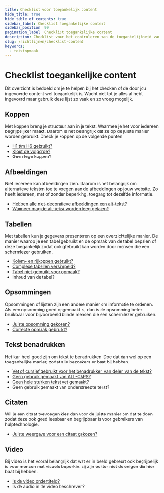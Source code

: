 ```yaml
---
title: Checklist voor toegankelijk content
hide_title: true
hide_table_of_contents: true
sidebar_label: Checklist toegankelijke content
sidebar_position: 99
pagination_label: Checklist toegankelijke content
description: Checklist voor het controleren van de toegankelijkheid van content.
slug: /richtlijnen/checklist-content
keywords:
  - tekstopmaak
---
```


# Checklist toegankelijke content

Dit overzicht is bedoeld om je te helpen bij het checken of de door jou ingevoerde content wel toegankelijk is. Wacht niet tot je alles al hebt ingevoerd maar gebruik deze lijst zo vaak en zo vroeg mogelijk.

## Koppen

Met koppen breng je structuur aan in je tekst. Waarmee je het voor iedereen begrijpelijker maakt. Daarom is het belangrijk dat ze op de juiste manier worden gebruikt. Check je koppen op de volgende punten:

- [H1 t/m H6 gebruikt?](/richtlijnen/content/tekstopmaak/koppen/#opmaak-van-koppen)
- [Klopt de volgorde?](http://localhost:3000/richtlijnen/content/tekstopmaak/koppen#kopniveaus)
- Geen lege koppen?

## Afbeeldingen

Niet iedereen kan afbeeldingen zien. Daarom is het belangrijk om alternatieve teksten toe te voegen aan de afbeeldingen op jouw website. Zo heeft iedereen, met of zonder beperking, toegang tot dezelfde informatie.

- [Hebben alle niet-decoratieve afbeeldingen een alt-tekst?](richtlijnen/content/afbeeldingen/algemene-richtlijnen)
- [Wanneer mag de alt-tekst worden leeg gelaten?](/richtlijnen/content/afbeeldingen/decoratieve-afbeeldingen)

## Tabellen

Met tabellen kun je gegevens presenteren op een overzichtelijke manier. De manier waarop je een tabel gebruikt en de opmaak van de tabel bepalen of deze toegankelijk zodat ook gfebruikt kan worden door mensen die een schermlezer gebruiken.

- [Kolom- en rijkoppen gebruikt?](http://localhost:3000/richtlijnen/content/tekstopmaak/tabellen#toegankelijke-tabellen-maken)
- [Complexe tabellen versimpeld?](http://localhost:3000/richtlijnen/content/tekstopmaak/tabellen#toegankelijke-tabellen-maken)
- [Tabel niet gebruikt voor opmaak?](http://localhost:3000/richtlijnen/content/tekstopmaak/tabellen#toegankelijke-tabellen-maken)
- Inhoud van de tabel?

## Opsommingen

Opsommingen of lijsten zijn een andere manier om informatie te ordenen. Als een opsomming goed opgemaakt is, dan is de opsomming beter bruikbaar voor bijvoorbeeld blinde mensen die een schermlezer gebruiken.

- [Juiste opsomming gekozen?](/richtlijnen/content/tekstopmaak/opsommingen#genummerde-en-ongenummerde-lijsten)
- [Correcte opmaak gebruikt?](/richtlijnen/content/tekstopmaak/opsommingen#lijst-elementen)

## Tekst benadrukken

Het kan heel goed zijn om tekst te benadrukken. Doe dat dan wel op een toegankelijke manier, zodat alle bezoekers er baat bij hebben.

- [Vet of cursief gebruikt voor het benadrukken van delen van de tekst?](/richtlijnen/content/tekstopmaak/tekst-benadrukken#dikgedrukt-en-schuingedrukt)
- [Geen gebruik gemaakt van ALL-CAPS?](/richtlijnen/content/tekstopmaak/tekst-benadrukken#all-caps-tekst)
- [Geen hele stukken tekst vet gemaakt?](/richtlijnen/content/tekstopmaak/tekst-benadrukken#voorbeelden)
- [Geen gebruik gemaakt van onderstreepte tekst?](/richtlijnen/content/tekstopmaak/tekst-benadrukken#onderstrepen)

## Citaten

Wil je een citaat toevoegen kies dan voor de juiste manier om dat te doen zodat deze ook goed leesbaar en begrijpbaar is voor gebruikers van hulptechnologie.

- [Juiste weergave voor een citaat gekozen?](/richtlijnen/content/citaten)

## Video

Bij video is het vooral belangrijk dat wat er in beeld gebreurt ook begrijpelijk is voor mensen met visuele beperkin. zij zijn echter niet de enigen die hier baat bij hebben.

- [Is de video ondertiteld?](/richtlijnen/content/video/ondertiteling)
- Is de audio in de video beschreven?
